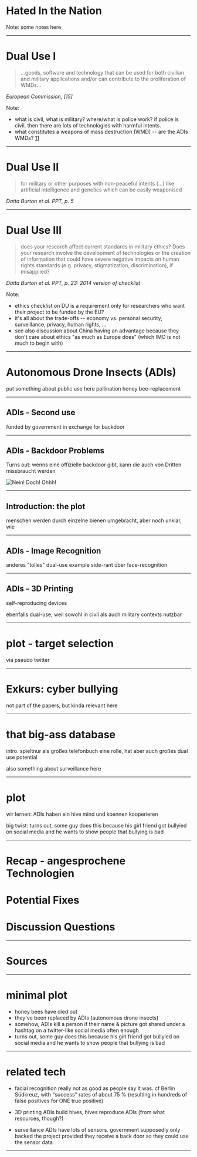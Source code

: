 # Hated In the Nation

Note:
some notes here

---


# Dual Use I

<blockquote> 
 …goods, software and technology that can be used for both civilian and military applications and/or can contribute to the proliferation of WMDs…
  </blockquote> 
<cite>European Commission, [15]</cite>

Note:
* what is civil, what is military? where/what is police work? if police is civil, then there are lots of technologies with harmful intents.
* what constitutes a  weapons of mass destruction (WMD) -- are the ADIs WMDs? [11]

---

# Dual Use II

<blockquote> 
  for military or other purposes with non-peaceful intents (…) like artificial intelligence and genetics which can be easily weaponised
</blockquote>
  <cite>Datta Burton et al. PPT, p. 5</cite>
  
---

# Dual Use III

<blockquote> 
 does your research affect current standards in military ethics? Does your research involve the development of technologies or the creation of information that could have severe negative impacts on human rights standards (e.g. privacy, stigmatization, discrimination), if misapplied?
</blockquote>
  <cite>Datta Burton et al. PPT, p. 23: 2014 version of checklist</cite>

Note:
* ethics checklist on DU is a requirement only for researchers who want their project to be funded by the EU?
* it's all about the trade-offs -- economy vs. personal security, surveillance, privacy, human rights, ...
* see also discussion about China having an advantage because they don't care about ethics "as much as Europe does" (which IMO is not much to begin with)

---

# Autonomous Drone Insects (ADIs)

put something about public use here
pollination
honey bee-replacement

---

## ADIs - Second use

funded by government in exchange for backdoor

---

## ADIs - Backdoor Problems

Turns out: wenns eine offizielle backdoor gibt, kann die auch von Dritten missbraucht werden

![Nein! Doch! Ohhh!](https://i.pinimg.com/originals/1d/f9/07/1df90734cdd17488be458d78a2e8caa6.gif)

<!--
static with speech-bubbles:
https://www.google.com/search?biw=1525&bih=735&tbm=isch&sa=1&ei=MTwFXKrRPIWWjgbO7In4DA&q=nein+doch+oh+gif+captions&oq=nein+doch+oh+gif+captions&gs_l=img.3...6042.7126..7281...0.0..0.152.1084.0j8......1....1..gws-wiz-img.jL5PXueaZfQ#imgrc=62Gl4KCFEgT9AM:
-->

---

## Introduction: the plot

menschen werden durch einzelne bienen umgebracht, aber noch unklar, wie

---

## ADIs - Image Recognition

anderes "tolles" dual-use example
side-rant über face-recognition

---

## ADIs - 3D Printing

self-reproducing devices

ebenfalls dual-use, weil sowohl in civil als auch military contexts nutzbar

---

# plot - target selection

via pseudo twitter

---

# Exkurs: cyber bullying

not part of the papers, but kinda relevant here

---

# that big-ass database

intro. spieltnur als großes telefonbuch eine rolle, hat aber auch großes dual use potential

also something about surveillance here

---

# plot

wir lernen: ADIs haben ein hive mind und koennen kooperieren

big twist: turns out, some guy does this because his girl friend got bullyied on social media and he wants to show people that bullying is bad

---

# Recap - angesprochene Technologien

# Potential Fixes

# Discussion Questions

---

# Sources

[11]:  https://web.archive.org/web/20070311090139/http://www.timesonline.co.uk/tol/news/uk/article1013136.ece
[12]: https://www.news.at/a/personenstandsregister-daten-zusammengefuehrt
[13]: https://www.bmi.gv.at/414/start.aspx
[14]: https://derstandard.at/2000007395181/Personenstandsregister-Das-Standesamt-ist-ein-Serverraum
[15]: http://ec.europa.eu/trade/import-and-export-rules/export-from-eu/dual-use-controls/index_en.htm

---

# minimal plot

* honey bees have died out
* they've been replaced by ADIs (autonomous drone insects)
* somehow, ADIs kill a person if their name & picture got shared under a hashtag on a twitter-like social media often enough
* turns out, some guy does this because his girl friend got bullyied on social media and he wants to show people that bullying is bad

---

# related tech

* facial recognition
really not as good as people say it was. cf Berlin Südkreuz, with "success" rates of about 75 % (resulting in hundreds of false positives for ONE true positive)

* 3D printing
ADIs build hives, hives reproduce ADIs (from what resources, though?)

* surveillance
ADIs have lots of sensors. government supposedly only backed the project provided they receive a back door so they could use the sensor data.

---